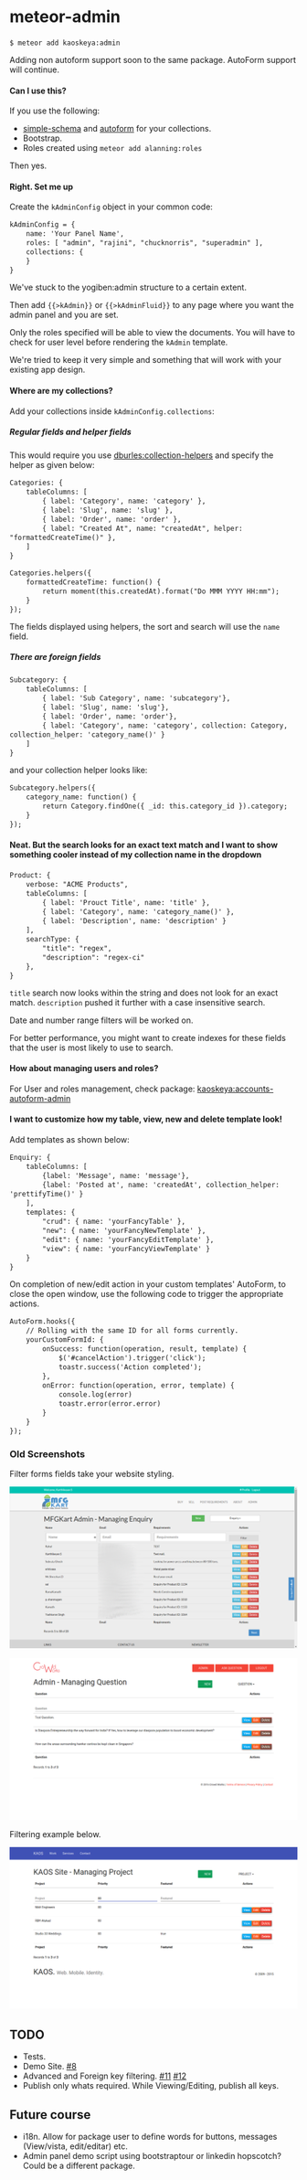 # meteor-admin
`$ meteor add kaoskeya:admin`

Adding non autoform support soon to the same package. AutoForm support will continue.

#### Can I use this? ####

If you use the following:

* [simple-schema](https://github.com/aldeed/meteor-simple-schema) and [autoform](https://github.com/aldeed/meteor-autoform) for your collections.
* Bootstrap.
* Roles created using `meteor add alanning:roles`

Then yes.

#### Right. Set me up ####

Create the `kAdminConfig` object in your common code:

```
kAdminConfig = {
	name: 'Your Panel Name',
	roles: [ "admin", "rajini", "chucknorris", "superadmin" ],
	collections: {
	}
}
```

We've stuck to the yogiben:admin structure to a certain extent.

Then add `{{>kAdmin}}` or `{{>kAdminFluid}}` to any page where you want the admin panel and you are set.

Only the roles specified will be able to view the documents. You will have to check for user level before rendering the `kAdmin` template.

We're tried to keep it very simple and something that will work with your existing app design.

#### Where are my collections? ####

Add your collections inside `kAdminConfig.collections`:

##### Regular fields and helper fields #####

This would require you use [dburles:collection-helpers](https://atmospherejs.com/dburles/collection-helpers) and specify the helper as given below:

```
Categories: {
	tableColumns: [
		{ label: 'Category', name: 'category' },
		{ label: 'Slug', name: 'slug' },
		{ label: 'Order', name: 'order' },
        { label: "Created At", name: "createdAt", helper: "formattedCreateTime()" },
	]
}
```

```
Categories.helpers({
	formattedCreateTime: function() {
		return moment(this.createdAt).format("Do MMM YYYY HH:mm");
	}
});
```

The fields displayed using helpers, the sort and search will use the `name` field.

##### There are foreign fields #####


```
Subcategory: {
	tableColumns: [
		{ label: 'Sub Category', name: 'subcategory'},
		{ label: 'Slug', name: 'slug'},
		{ label: 'Order', name: 'order'},
		{ label: 'Category', name: 'category', collection: Category, collection_helper: 'category_name()' }
	]
}
```

and your collection helper looks like:

```
Subcategory.helpers({
	category_name: function() {
		return Category.findOne({ _id: this.category_id }).category;
	}
});
```

#### Neat. But the search looks for an exact text match and I want to show something cooler instead of my collection name in the dropdown  ####

```
Product: {
	verbose: "ACME Products",
	tableColumns: [
		{ label: 'Prouct Title', name: 'title' },
		{ label: 'Category', name: 'category_name()' },
		{ label: 'Description', name: 'description' }
	],
	searchType: {
		"title": "regex",
		"description": "regex-ci"
	},
}
```

`title` search now looks within the string and does not look for an exact match. `description` pushed it further with a case insensitive search.

Date and number range filters will be worked on.

For better performance, you might want to create indexes for these fields that the user is most likely to use to search.

#### How about managing users and roles? ####

For User and roles management, check package: [kaoskeya:accounts-autoform-admin](https://atmospherejs.com/kaoskeya/accounts-autoform-admin)

#### I want to customize how my table, view, new and delete template look! ####

Add templates as shown below:

```
Enquiry: {
	tableColumns: [
		{label: 'Message', name: 'message'},
		{label: 'Posted at', name: 'createdAt', collection_helper: 'prettifyTime()' }
	],
	templates: {
		"crud": { name: 'yourFancyTable' },
		"new": { name: 'yourFancyNewTemplate' },
		"edit": { name: 'yourFancyEditTemplate' },
		"view": { name: 'yourFancyViewTemplate' }
	}
}
```

On completion of new/edit action in your custom templates' AutoForm, to close the open window, use the following code to trigger the appropriate actions.

```
AutoForm.hooks({
	// Rolling with the same ID for all forms currently.
	yourCustomFormId: {
		onSuccess: function(operation, result, template) {
			$('#cancelAction').trigger('click');
			toastr.success('Action completed');
		},
		onError: function(operation, error, template) {
			console.log(error)
			toastr.error(error.error)
		}
	}
});
```

### Old Screenshots ###

Filter forms fields take your website styling.

![kaoskeya:admin on site 1](https://raw.githubusercontent.com/kaoskeya/meteor-admin/master/screenshots/sample1.png "Sample Site 2")

![kaoskeya:admin on site 2](https://raw.githubusercontent.com/kaoskeya/meteor-admin/master/screenshots/sample2.png "Sample Site 1")

Filtering example below.

![kaoskeya:admin on site 3](https://raw.githubusercontent.com/kaoskeya/meteor-admin/master/screenshots/sample3.png "Sample Site 3")

## TODO ##

* Tests.
* Demo Site. [#8](https://github.com/kaoskeya/meteor-admin/issues/8)
* Advanced and Foreign key filtering. [#11](https://github.com/kaoskeya/meteor-admin/issues/11) [#12](https://github.com/kaoskeya/meteor-admin/issues/12)
* Publish only whats required. While Viewing/Editing, publish all keys.

## Future course ##

* i18n. Allow for package user to define words for buttons, messages (View/vista, edit/editar) etc. 
* Admin panel demo script using bootstraptour or linkedin hopscotch? Could be a different package.
